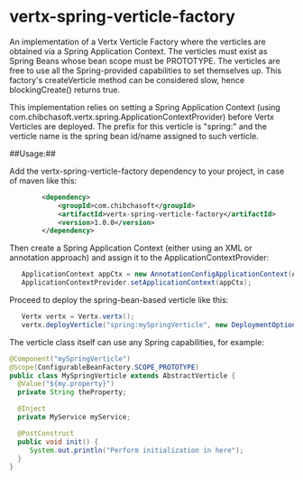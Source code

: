 # vertx-spring-verticle-factory
An implementation of a Vertx Verticle Factory where the verticles are obtained via a Spring Application Context. The verticles must exist as Spring Beans whose bean scope must be PROTOTYPE. The verticles are free to use all the Spring-provided capabilities to set themselves up. This factory's createVerticle method can be considered slow, hence blockingCreate() returns true.

This implementation relies on setting a Spring Application Context (using com.chibchasoft.vertx.spring.ApplicationContextProvider) before Vertx Verticles are deployed. The prefix for this verticle is "spring:" and the verticle name is the spring bean id/name assigned to such verticle.

##Usage:##

Add the vertx-spring-verticle-factory dependency to your project, in case of maven like this:

```xml
        <dependency>
            <groupId>com.chibchasoft</groupId>
            <artifactId>vertx-spring-verticle-factory</artifactId>
            <version>1.0.0</version>
        </dependency>
 ```

Then create a Spring Application Context (either using an XML or annotation approach) and assign it to the ApplicationContextProvider:

```java
   ApplicationContext appCtx = new AnnotationConfigApplicationContext(AnnotatedSpringConfiguration.class);
   ApplicationContextProvider.setApplicationContext(appCtx);
```

Proceed to deploy the spring-bean-based verticle like this:

```java
   Vertx vertx = Vertx.vertx();
   vertx.deployVerticle("spring:mySpringVerticle", new DeploymentOptions().setInstances(2).setWorker(true));
```

The verticle class itself can use any Spring capabilities, for example:

```java
@Component("mySpringVerticle")
@Scope(ConfigurableBeanFactory.SCOPE_PROTOTYPE)
public class MySpringVerticle extends AbstractVerticle {
  @Value("${my.property}")
  private String theProperty;

  @Inject
  private MyService myService;

  @PostConstruct
  public void init() {
     System.out.println("Perform initialization in here");
  }
}
```

